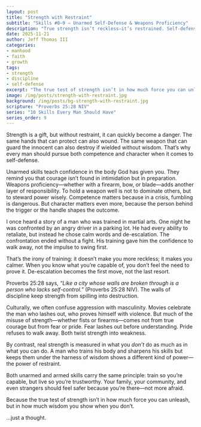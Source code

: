 ```yaml
---
layout: post
title: "Strength with Restraint"
subtitle: "Skills #8–9 – Unarmed Self-Defense & Weapons Proficiency"
description: "True strength isn’t reckless—it’s restrained. Self-defense and weapons proficiency are about stewardship, preparation, and wisdom under control."
date: 2025-11-21
author: Jeff Thomas III
categories:  
- manhood  
- faith  
- growth
tags:  
- strength  
- discipline  
- self-defense  
excerpt: "The true test of strength isn’t in how much force you can unleash, but in how much wisdom you show when you don’t."
image: /img/posts/strength-with-restraint.jpg
background: /img/posts/bg-strength-with-restraint.jpg
scripture: "Proverbs 25:28 NIV"
series: "10 Skills Every Man Should Have"
series_order: 9
---
```


Strength is a gift, but without restraint, it can quickly become a danger. The same hands that can protect can also wound. The same weapon that can guard the innocent can also destroy if wielded without wisdom. That’s why every man should pursue both competence and character when it comes to self-defense.  

Unarmed skills teach confidence in the body God has given you. They remind you that courage isn’t found in intimidation but in preparation. Weapons proficiency—whether with a firearm, bow, or blade—adds another layer of responsibility. To hold a weapon well is not to dominate others, but to steward power wisely. Competence matters because in a crisis, fumbling is dangerous. But character matters even more, because the person behind the trigger or the handle shapes the outcome.  

I once heard a story of a man who was trained in martial arts. One night he was confronted by an angry driver in a parking lot. He had every ability to retaliate, but instead he chose calm words and de-escalation. The confrontation ended without a fight. His training gave him the confidence to walk away, not the impulse to swing first.  

That’s the irony of training: it doesn’t make you more reckless; it makes you calmer. When you know what you’re capable of, you don’t feel the need to prove it. De-escalation becomes the first move, not the last resort.  

Proverbs 25:28 says, *“Like a city whose walls are broken through is a person who lacks self-control.”* (Proverbs 25:28 NIV). The walls of discipline keep strength from spilling into destruction.  

Culturally, we often confuse aggression with masculinity. Movies celebrate the man who lashes out, who proves himself with violence. But much of the misuse of strength—whether fists or firearms—comes not from true courage but from fear or pride. Fear lashes out before understanding. Pride refuses to walk away. Both twist strength into weakness.  

By contrast, real strength is measured in what you *don’t* do as much as in what you can do. A man who trains his body and sharpens his skills but keeps them under the harness of wisdom shows a different kind of power—the power of restraint.  

Both unarmed and armed skills carry the same principle: train so you’re capable, but live so you’re trustworthy. Your family, your community, and even strangers should feel safer because you’re there—not more afraid.  

Because the true test of strength isn’t in how much force you can unleash, but in how much wisdom you show when you don’t.  

…just a thought.  

<!--stackedit_data:
eyJoaXN0b3J5IjpbMjMxMTAzNjY4XX0=
-->